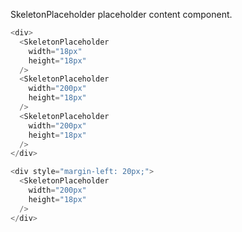 SkeletonPlaceholder placeholder content component.

```js
<div>
  <SkeletonPlaceholder
    width="18px"
    height="18px"
  />
  <SkeletonPlaceholder
    width="200px"
    height="18px"
  />
  <SkeletonPlaceholder
    width="200px"
    height="18px"
  />
</div>

<div style="margin-left: 20px;">
  <SkeletonPlaceholder
    width="200px"
    height="18px"
  />
</div>
```
